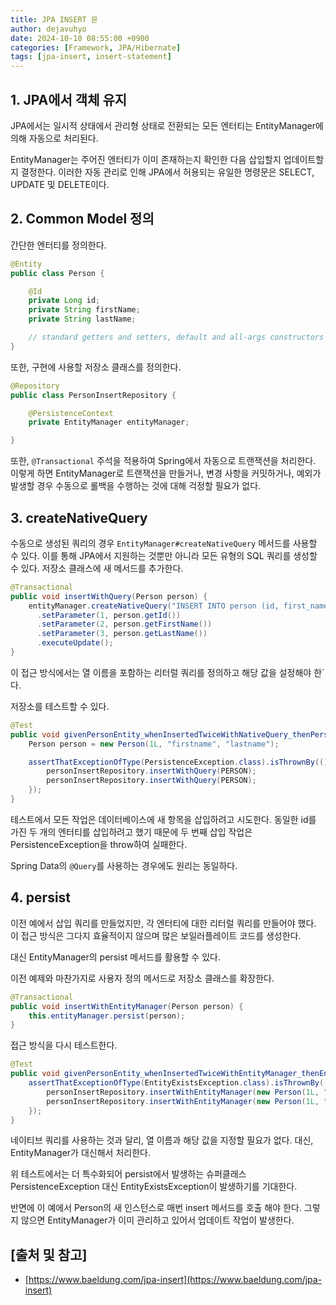 ```yaml
---
title: JPA INSERT 문
author: dejavuhyo
date: 2024-10-10 08:55:00 +0900
categories: [Framework, JPA/Hibernate]
tags: [jpa-insert, insert-statement]
---
```


## 1. JPA에서 객체 유지
JPA에서는 일시적 상태에서 관리형 상태로 전환되는 모든 엔터티는 EntityManager에 의해 자동으로 처리된다.

EntityManager는 주어진 엔터티가 이미 존재하는지 확인한 다음 삽입할지 업데이트할지 결정한다. 이러한 자동 관리로 인해 JPA에서 허용되는 유일한 명령문은 SELECT, UPDATE 및 DELETE이다.

## 2. Common Model 정의
간단한 엔터티를 정의한다.

```java
@Entity
public class Person {

    @Id
    private Long id;
    private String firstName;
    private String lastName;

    // standard getters and setters, default and all-args constructors
}
```

또한, 구현에 사용할 저장소 클래스를 정의한다.

```java
@Repository
public class PersonInsertRepository {

    @PersistenceContext
    private EntityManager entityManager;

}
```

또한, `@Transactional` 주석을 적용하여 Spring에서 자동으로 트랜잭션을 처리한다. 이렇게 하면 EntityManager로 트랜잭션을 만들거나, 변경 사항을 커밋하거나, 예외가 발생할 경우 수동으로 롤백을 수행하는 것에 대해 걱정할 필요가 없다.

## 3. createNativeQuery
수동으로 생성된 쿼리의 경우 `EntityManager#createNativeQuery` 메서드를 사용할 수 있다. 이를 통해 JPA에서 지원하는 것뿐만 아니라 모든 유형의 SQL 쿼리를 생성할 수 있다. 저장소 클래스에 새 메서드를 추가한다.

```java
@Transactional
public void insertWithQuery(Person person) {
    entityManager.createNativeQuery("INSERT INTO person (id, first_name, last_name) VALUES (?,?,?)")
      .setParameter(1, person.getId())
      .setParameter(2, person.getFirstName())
      .setParameter(3, person.getLastName())
      .executeUpdate();
}
```

이 접근 방식에서는 열 이름을 포함하는 리터럴 쿼리를 정의하고 해당 값을 설정해야 한`다.

저장소를 테스트할 수 있다.

```java
@Test
public void givenPersonEntity_whenInsertedTwiceWithNativeQuery_thenPersistenceExceptionExceptionIsThrown() {
    Person person = new Person(1L, "firstname", "lastname");

    assertThatExceptionOfType(PersistenceException.class).isThrownBy(() -> {
        personInsertRepository.insertWithQuery(PERSON);
        personInsertRepository.insertWithQuery(PERSON);
    });
}
```

테스트에서 모든 작업은 데이터베이스에 새 항목을 삽입하려고 시도한다. 동일한 id를 가진 두 개의 엔터티를 삽입하려고 했기 때문에 두 번째 삽입 작업은 PersistenceException을 throw하여 실패한다.

Spring Data의 `@Query`를 사용하는 경우에도 원리는 동일하다.

## 4. persist
이전 예에서 삽입 쿼리를 만들었지만, 각 엔터티에 대한 리터럴 쿼리를 만들어야 했다. 이 접근 방식은 그다지 효율적이지 않으며 많은 보일러플레이트 코드를 생성한다.

대신 EntityManager의 persist 메서드를 활용할 수 있다.

이전 예제와 마찬가지로 사용자 정의 메서드로 저장소 클래스를 확장한다.

```java
@Transactional
public void insertWithEntityManager(Person person) {
    this.entityManager.persist(person);
}
```

접근 방식을 다시 테스트한다.

```java
@Test
public void givenPersonEntity_whenInsertedTwiceWithEntityManager_thenEntityExistsExceptionIsThrown() {
    assertThatExceptionOfType(EntityExistsException.class).isThrownBy(() -> {
        personInsertRepository.insertWithEntityManager(new Person(1L, "firstname", "lastname"));
        personInsertRepository.insertWithEntityManager(new Person(1L, "firstname", "lastname"));
    });
}
```

네이티브 쿼리를 사용하는 것과 달리, 열 이름과 해당 값을 지정할 필요가 없다. 대신, EntityManager가 대신해서 처리한다.

위 테스트에서는 더 특수화되어 persist에서 발생하는 슈퍼클래스 PersistenceException 대신 EntityExistsException이 발생하기를 기대한다.

반면에 이 예에서 Person의 새 인스턴스로 매번 insert 메서드를 호출 해야 한다. 그렇지 않으면 EntityManager가 이미 관리하고 있어서 업데이트 작업이 발생한다.

## [출처 및 참고]
* [https://www.baeldung.com/jpa-insert](https://www.baeldung.com/jpa-insert)
